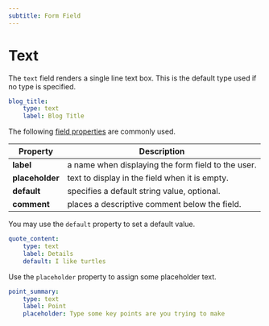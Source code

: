 ```yaml
---
subtitle: Form Field
---
```

# Text

The `text` field renders a single line text box. This is the default type used if no type is specified.

```yaml
blog_title:
    type: text
    label: Blog Title
```

The following [field properties](../form-fields.md) are commonly used.

Property | Description
------------- | -------------
**label** | a name when displaying the form field to the user.
**placeholder** | text to display in the field when it is empty.
**default** | specifies a default string value, optional.
**comment** | places a descriptive comment below the field.

You may use the `default` property to set a default value.

```yaml
quote_content:
    type: text
    label: Details
    default: I like turtles
```

Use the `placeholder` property to assign some placeholder text.

```yaml
point_summary:
    type: text
    label: Point
    placeholder: Type some key points are you trying to make
```
